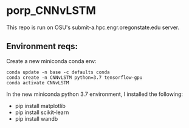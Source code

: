 # porp_CNNvLSTM

This repo is run on OSU's submit-a.hpc.engr.oregonstate.edu server. 

## Environment reqs:
Create a new miniconda conda env:
```
conda update -n base -c defaults conda
conda create -n CNNvLSTM python=3.7 tensorflow-gpu
conda activate CNNvLSTM
```
In the new miniconda python 3.7 environment, I installed the following:
- pip install matplotlib 
- pip install scikit-learn
- pip install wandb

